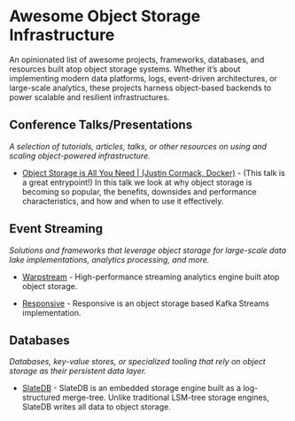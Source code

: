 # Awesome Object Storage Infrastructure

An opinionated list of awesome projects, frameworks, databases, and resources built atop object storage systems. Whether it’s about implementing modern data platforms, logs, event-driven architectures, or large-scale analytics, these projects harness object-based backends to power scalable and resilient infrastructures.

## Conference Talks/Presentations
_A selection of tutorials, articles, talks, or other resources on using and scaling object-powered infrastructure._

* [Object Storage is All You Need | (Justin Cormack, Docker)](https://www.youtube.com/watch?v=ei0wwTy6_G4) - (This talk is a great entrypoint!) In this talk we look at why object storage is becoming so popular, the benefits, downsides and performance characteristics, and how and when to use it effectively.


## Event Streaming
_Solutions and frameworks that leverage object storage for large-scale data lake implementations, analytics processing, and more._

* [Warpstream](https://docs.warpstream.com/) - High-performance streaming analytics engine built atop object storage.

* [Responsive](https://www.responsive.dev/) - Responsive is an object storage based Kafka Streams implementation.

## Databases
_Databases, key-value stores, or specialized tooling that rely on object storage as their persistent data layer._

* [SlateDB](https://slatedb.io/) - SlateDB is an embedded storage engine built as a log-structured merge-tree. Unlike traditional LSM-tree storage engines, SlateDB writes all data to object storage.

